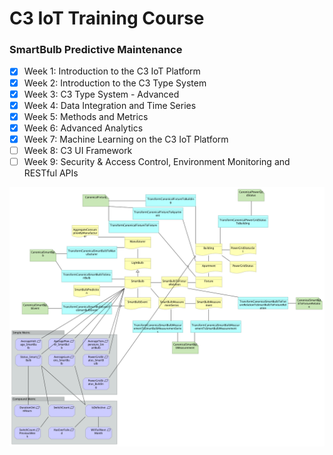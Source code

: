 # C3 IoT Training Course
### SmartBulb Predictive Maintenance
- [x] Week 1: Introduction to the C3 IoT Platform
- [x] Week 2: Introduction to the C3 Type System
- [x] Week 3: C3 Type System - Advanced
- [x] Week 4: Data Integration and Time Series
- [x] Week 5: Methods and Metrics
- [x] Week 6: Advanced Analytics
- [x] Week 7: Machine Learning on the C3 IoT Platform
- [ ] Week 8: C3 UI Framework
- [ ] Week 9: Security & Access Control, Environment Monitoring and RESTful APIs

![data model](https://raw.githubusercontent.com/aldder/c3iot-training/master/Week7/datamodel.png)
